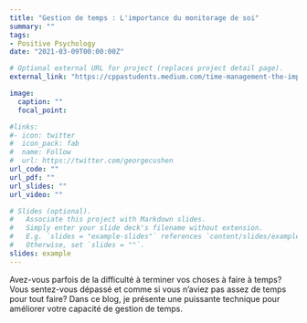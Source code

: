 ```yaml
---
title: "Gestion de temps : L'importance du monitorage de soi"
summary: ""
tags:
- Positive Psychology
date: "2021-03-09T00:00:00Z"

# Optional external URL for project (replaces project detail page).
external_link: "https://cppastudents.medium.com/time-management-the-importance-of-self-monitoring-c9dfff241af1"

image:
  caption: ""
  focal_point:

#links:
#- icon: twitter
#  icon_pack: fab
#  name: Follow
#  url: https://twitter.com/georgecushen
url_code: ""
url_pdf: ""
url_slides: ""
url_video: ""

# Slides (optional).
#   Associate this project with Markdown slides.
#   Simply enter your slide deck's filename without extension.
#   E.g. `slides = "example-slides"` references `content/slides/example-slides.md`.
#   Otherwise, set `slides = ""`.
slides: example
---
```


Avez-vous parfois de la difficulté à terminer vos choses à faire à temps? Vous sentez-vous dépassé et comme si vous n’aviez pas assez de temps pour tout faire? Dans ce blog, je présente une puissante technique pour améliorer votre capacité de gestion de temps.